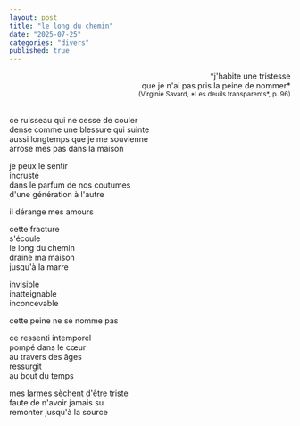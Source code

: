 ```yaml
---
layout: post
title: "le long du chemin"
date: "2025-07-25"
categories: "divers"
published: true
---
```


<div style="text-align: right;">
  *j'habite une tristesse  <br/>
  que je n'ai pas pris la peine de nommer*<br/>
  <sup>(Virginie Savard, *Les deuils transparents*, p. 96)</sup>  
</div>
<br/>  

ce ruisseau qui ne cesse de couler  
dense comme une blessure qui suinte  
aussi longtemps que je me souvienne  
arrose mes pas dans la maison  

je peux le sentir  
incrusté  
dans le parfum de nos coutumes  
d'une génération à l'autre  

il dérange mes amours  

cette fracture  
s'écoule  
le long du chemin  
draine ma maison  
jusqu'à la marre  

invisible  
inatteignable  
inconcevable  

cette peine ne se nomme pas  

ce ressenti intemporel  
pompé dans le cœur  
au travers des âges  
ressurgit  
au bout du temps  

mes larmes sèchent d'être triste  
faute de n'avoir jamais su  
remonter jusqu'à la source  
